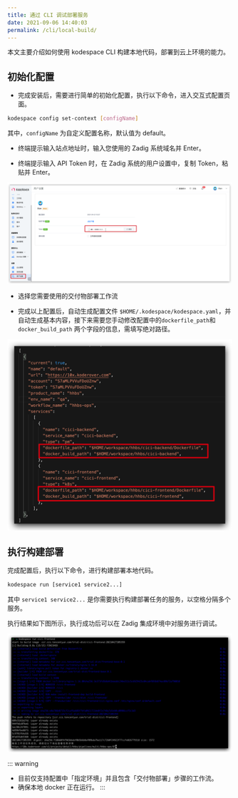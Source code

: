 ```yaml
---
title: 通过 CLI 调试部署服务
date: 2021-09-06 14:40:03
permalink: /cli/local-build/
---
```


本文主要介绍如何使用 kodespace CLI 构建本地代码，部署到云上环境的能力。

## 初始化配置

* 完成安装后，需要进行简单的初始化配置，执行以下命令，进入交互式配置页面。

```bash
kodespace config set-context [configName]
```
其中，`configName` 为自定义配置名称，默认值为 default。

* 终端提示输入站点地址时，输入您使用的 Zadig 系统域名并 Enter。

* 终端提示输入 API Token 时，在 Zadig 系统的用户设置中，复制 Token，粘贴并 Enter。

![token](./_images/token.png)

* 选择您需要使用的交付物部署工作流


* 完成以上配置后，自动生成配置文件 `$HOME/.kodespace/kodespace.yaml`，并自动生成基本内容，接下来需要您手动修改配置中的`dockerfile_path`和`docker_build_path` 两个字段的信息，需填写绝对路径。

![kodespace-yaml](./_images/kodespace-yaml.png)

## 执行构建部署

完成配置后，执行以下命令，进行构建部署本地代码。

```bash
kodespace run [service1 service2...]
```
其中 `service1 service2...` 是你需要执行构建部署任务的服务，以空格分隔多个服务。

执行结果如下图所示，执行成功后可以在 Zadig 集成环境中对服务进行调试。

![kodespace-run](./_images/kodespace-result.png)

::: warning
- 目前仅支持配置中「指定环境」并且包含「交付物部署」步骤的工作流。
- 确保本地 docker 正在运行。
:::

